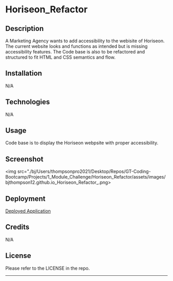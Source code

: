# Horiseon_Refactor

## Description

A Marketing Agency wants to add accessibility to the webisite of Horiseon. The current website looks and functions as intended but is missing accessibility features. The Code base is also to be refactored and structured to fit HTML and CSS semantics and flow. 

## Installation

N/A

## Technologies 

N/A

## Usage

Code base is to display the Horiseon webpsite with proper accessibility.

## Screenshot

<img src="./bj/Users/thompsonpro2021/Desktop/Repos/GT-Coding-Bootcamp/Projects/1_Module_Challenge/Horiseon_Refactor/assets/images/bjthompson12.github.io_Horiseon_Refactor_.png>

## Deployment

<a href="https://bjthompson12.github.io/Horiseon_Refactor/">Deployed Application</a>

## Credits

N/A

## License

Please refer to the LICENSE in the repo.

----
